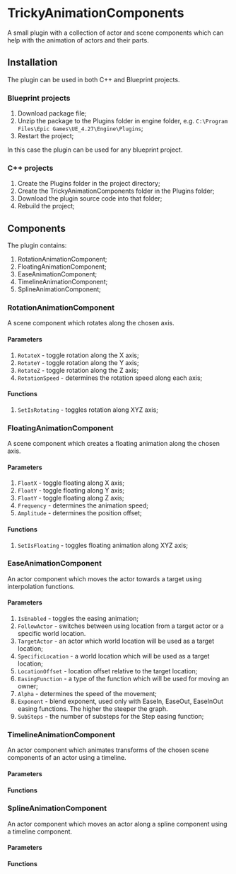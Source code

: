 # TrickyAnimationComponents

A small plugin with a collection of actor and scene components which can help with the animation of actors and their parts.

## Installation

The plugin can be used in both C++ and Blueprint projects.

### Blueprint projects

1. Download package file;
2. Unzip the package to the Plugins folder in engine folder, e.g. `C:\Program Files\Epic Games\UE_4.27\Engine\Plugins`;
3. Restart the project;

In this case the plugin can be used for any blueprint project.

### C++ projects

1. Create the Plugins folder in the project directory;
2. Create the TrickyAnimationComponents folder in the Plugins folder;
3. Download the plugin source code into that folder;
4. Rebuild the project;

## Components

The plugin contains:

1. RotationAnimationComponent;
2. FloatingAnimationComponent;
3. EaseAnimationComponent;
4. TimelineAnimationComponent;
5. SplineAnimationComponent;

### RotationAnimationComponent

A scene component which rotates along the chosen axis.

#### Parameters

1. `RotateX` - toggle rotation along the X axis;
2. `RotateY` - toggle rotation along the Y axis;
3. `RotateZ` - toggle rotation along the Z axis;
4. `RotationSpeed` - determines the rotation speed along each axis;

#### Functions

1. `SetIsRotating` - toggles rotation along XYZ axis;

### FloatingAnimationComponent

A scene component which creates a floating animation along the chosen axis.

#### Parameters

1. `FloatX` - toggle floating along X axis;
2. `FloatY` - toggle floating along Y axis;
3. `FloatY` - toggle floating along Z axis;
4. `Frequency` - determines the animation speed;
5. `Amplitude` - determines the position offset;

#### Functions

1. `SetIsFloating` - toggles floating animation along XYZ axis;

### EaseAnimationComponent

An actor component which moves the actor towards a target using interpolation functions.

#### Parameters

1. `IsEnabled` - toggles the easing animation;
2. `FollowActor` - switches between using location from a target actor or a specific world location.
3. `TargetActor` - an actor which world location will be used as a target location;
4. `SpecificLocation` - a world location which will be used as a target location;
5. `LocationOffset` - location offset relative to the target location;
6. `EasingFunction` - a type of the function which will be used for moving an owner;
7. `Alpha` - determines the speed of the movement;
8. `Exponent` - blend exponent, used only with EaseIn, EaseOut, EaseInOut easing functions. The higher the steeper the graph.
9. `SubSteps` - the number of substeps for the Step easing function;

### TimelineAnimationComponent

An actor component which animates transforms of the chosen scene components of an actor using a timeline.

#### Parameters

#### Functions

### SplineAnimationComponent

An actor component which moves an actor along a spline component using a timeline component.

#### Parameters

#### Functions
